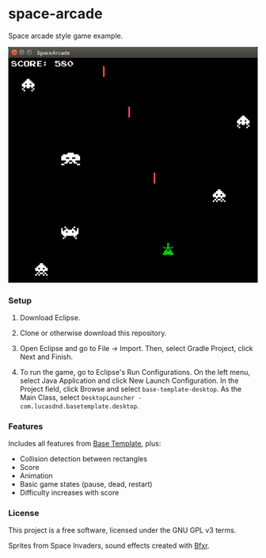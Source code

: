 # space-arcade
Space arcade style game example.

![print](https://raw.githubusercontent.com/libgdx-examples/space-arcade/master/print.png)

### Setup

1. Download Eclipse.

1. Clone or otherwise download this repository.

1. Open Eclipse and go to File -> Import. Then, select Gradle Project, click Next and Finish.

1. To run the game, go to Eclipse's Run Configurations. On the left menu, select Java Application and click New Launch Configuration. In the Project field, click Browse and select `base-template-desktop`. As the Main Class, select `DesktopLauncher - com.lucasdnd.basetemplate.desktop`.

### Features

Includes all features from [Base Template](https://github.com/libgdx-examples/base-template), plus:

- Collision detection between rectangles
- Score
- Animation
- Basic game states (pause, dead, restart)
- Difficulty increases with score

### License

This project is a free software, licensed under the GNU GPL v3 terms.

Sprites from Space Invaders, sound effects created with [Bfxr](http://www.bfxr.net/).
